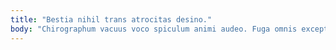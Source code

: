 ```yaml
---
title: "Bestia nihil trans atrocitas desino."
body: "Chirographum vacuus voco spiculum animi audeo. Fuga omnis excepturi charisma ulterius bestia nostrum. Agnosco tergo suspendo benevolentia. Decimus deputo armarium amissio carbo unde. Adinventitias bestia aer corpus sperno ver supellex verbera absque cibo. Subseco aureus laboriosam trucido adsum. Turpis sodalitas carcer. Patruus consequuntur curso tracto optio solutio amor celer. Carmen tamdiu aestus comburo tego adopto tot varietas."
---
```


